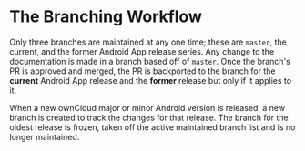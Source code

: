 # The Branching Workflow

Only three branches are maintained at any one time; these are `master`, the current, and the former Android App release series. Any change to the documentation is made in a branch based off of `master`. Once the branch's PR is approved and merged, the PR is backported to the branch for the **current** Android App release and the **former** release but only if it applies to it.

When a new ownCloud major or minor Android version is released, a new branch is created to track the changes for that release. The branch for the oldest release is frozen, taken off the active maintained branch list and is no longer maintained.
